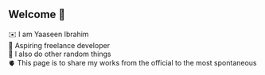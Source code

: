 ## Welcome 👋
✉️ I am Yaaseen Ibrahim <br>
🌠 Aspiring freelance developer <br>
👀 I also do other random things <br>
🫀 This page is to share my works from the official to the most spontaneous 


<!--
**YaaseenIbrahim/yaaseenibrahim** is a ✨ _special_ ✨ repository because its `README.md` (this file) appears on your GitHub profile.

Here are some ideas to get you started:

- 🔭 I’m currently working on ...
- 🌱 I’m currently learning ...
- 👯 I’m looking to collaborate on ...
- 🤔 I’m looking for help with ...
- 💬 Ask me about ...
- 📫 How to reach me: ...
- 😄 Pronouns: ...
- ⚡ Fun fact: ...
-->
